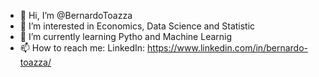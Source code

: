 - 👋 Hi, I’m @BernardoToazza
- 👀 I’m interested in Economics, Data Science and Statistic
- 🌱 I’m currently learning Pytho and Machine Learnig
- 📫 How to reach me: LinkedIn: https://www.linkedin.com/in/bernardo-toazza/
